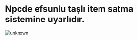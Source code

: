 # Npcde efsunlu taşlı item satma sistemine uyarlıdır.

![unknown](https://user-images.githubusercontent.com/61208397/178494627-6ea42980-501c-49ab-be49-da6fe1a79b24.png)
 